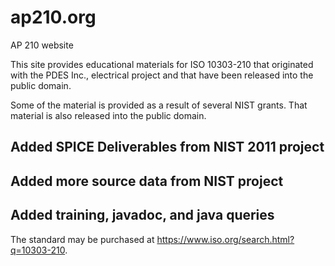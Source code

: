 # ap210.org
AP 210 website

This site provides educational materials for ISO 10303-210 that originated with the PDES Inc., electrical project and that have been released into the public domain.

Some of the material is provided as a result of several NIST grants. That material is also released into the public domain.

## Added SPICE Deliverables from NIST 2011 project
## Added more source data from NIST project
## Added training, javadoc, and java queries

The standard may be purchased at https://www.iso.org/search.html?q=10303-210.
